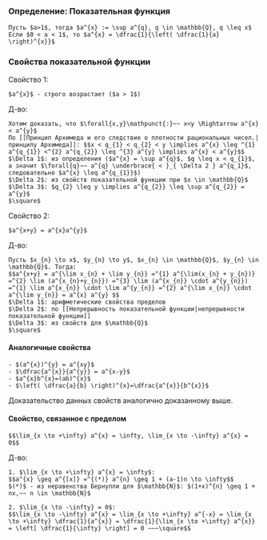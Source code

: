 ### Определение: Показательная функция
```spoiler-markdown
Пусть $a>1$, тогда $a^{x} := \sup a^{q}, q \in \mathbb{Q}, q \leq x$
Если $0 < a < 1$, то $a^{x} = \dfrac{1}{\left( \dfrac{1}{a} \right)^{x}}$
```

### Свойства показательной функции
Свойство 1:
```spoiler-markdown
$a^{x}$ - строго возрастает ($a > 1$)
```

Д-во:
```spoiler-markdown
Хотим доказать, что $\forall{x,y}\mathpunct{:}~~ x<y \Rightarrow a^{x} < a^{y}$
По [[Принцип Архимеда и его следствие о плотности рациональных чисел.|принципу Архимеда]]: $$x < q_{1} < q_{2} < y \implies a^{x} \leq ^{1} a^{q_{1}} <^{2} a^{q_{2}} \leq ^{3} a^{y} \implies a^{x} < a^{y}$$
$\Delta 1$: из определения ($a^{x} = \sup a^{q}$, $q \leq x < q_{1}$, а значит $\forall{q}~~ a^{q} \underbrace{ < }_{ \Delta 2 } a^{q_1}$, следовательно $a^{x} \leq a^{q_{1}}$)
$\Delta 2$: из свойств показательной функции при $x \in \mathbb{Q}$
$\Delta 3$: $q_{2} \leq y \implies a^{q_{2}} \leq \sup a^{q_{2}} = a^{y}$
$\square$
```

Свойство 2:
```spoiler-markdown
$a^{x+y} = a^{x}a^{y}$
```

Д-во:
```spoiler-markdown
Пусть $x_{n} \to x$, $y_{n} \to y$, $x_{n} \in \mathbb{Q}$, $y_{n} \in \mathbb{Q}$. Тогда:
$$a^{x+y} = a^{\lim x_{n} + \lim y_{n}} =^{1} a^{\lim(x_{n} + y_{n})} =^{2} \lim (a^{x_{n}+y_{n}}) =^{3} \lim (a^{x_{n}} \cdot a^{y_{n}}) =^{1} \lim a^{x_{n}} \cdot \lim a^{y_{n}} =^{2} a^{\lim x_{n}} \cdot a^{\lim y_{n}} = a^{x} a^{y} $$
$\Delta 1$: арифметические свойства пределов
$\Delta 2$: по [[Непрерывность показательной функции|непрерывности показательной функции]]
$\Delta 3$: из свойств для $\mathbb{Q}$
$\square$
```

#### Аналогичные свойства
```spoiler-markdown
- $(a^{x})^{y} = a^{xy}$
- $\dfrac{a^{x}}{a^{y}} = a^{x-y}$
- $a^{x}b^{x}=(ab)^{x}$
- $\left( \dfrac{a}{b} \right)^{x}=\dfrac{a^{x}}{b^{x}}$
```
Доказательство данных свойств аналогично доказанному выше.

#### Свойство, связанное с пределом
```spoiler-markdown
$$\lim_{x \to +\infty} a^{x} = \infty, \lim_{x \to -\infty} a^{x} = 0$$
```

Д-во:
```spoiler-markdown
1. $\lim_{x \to +\infty} a^{x} = \infty$:
$$a^{x} \geq a^{[x]} =^{(*)} a^{n} \geq 1 + (a-1)n \to \infty$$
$(*)$ - из неравенства Бернулли для $\mathbb{N}$: $(1+x)^{n} \geq 1 + nx,~~ n \in \mathbb{N}$

2. $\lim_{x \to -\infty} = 0$:
$$\lim_{x \to -\infty} a^{x} = \lim_{x \to +\infty} a^{-x} = \lim_{x \to +\infty} \dfrac{1}{a^{x}} = \dfrac{1}{\lim_{x \to +\infty} a^{x}} = \left[ \dfrac{1}{\infty} \right] = 0 ~~~\square$$
```




